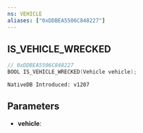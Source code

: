 ```yaml
---
ns: VEHICLE
aliases: ["0xDDBEA5506C848227"]
---
```

## IS_VEHICLE_WRECKED

```c
// 0xDDBEA5506C848227
BOOL IS_VEHICLE_WRECKED(Vehicle vehicle);
```

```
NativeDB Introduced: v1207
```

## Parameters
* **vehicle**:
